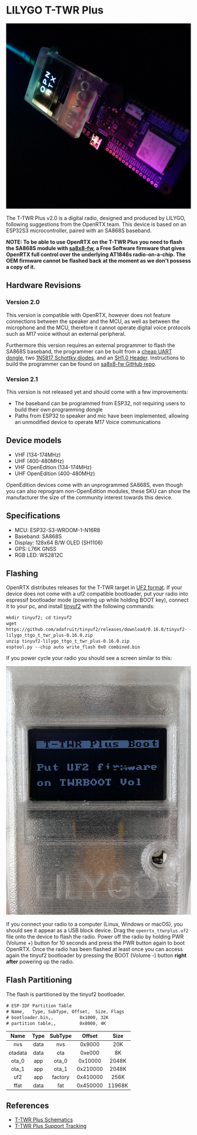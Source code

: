 # LILYGO T-TWR Plus

![T-TWR Plus](../_media/ttwrplus.jpg)

The T-TWR Plus v2.0 is a digital radio, designed and produced by LILYGO, following suggestions from the OpenRTX team.
This device is based on an ESP32S3 microcontroller, paired with an SA868S baseband.

**NOTE: To be able to use OpenRTX on the T-TWR Plus you need to flash the SA868S module with [sa8x8-fw](https://github.com/OpenRTX/sa8x8-fw), a Free Software firmware that gives
OpenRTX full control over the underlying AT1846s radio-on-a-chip. The OEM firmware cannot be flashed back at the moment as we don't possess a copy of it.**

## Hardware Revisions

### Version 2.0

This version is compatible with OpenRTX, however does not feature connections between the speaker and the MCU, as well as between
the microphone and the MCU, therefore it cannot operate digital voice protocols such as M17 voice without an external peripheral.

Furthermore this version requires an external programmer to flash the SA868S baseband, the programmer can be built from a [cheap UART dongle](https://a.aliexpress.com/_EwDJlmT), two [1N5817 Schottky diodes](https://a.aliexpress.com/_EIiUAzH), and an [SH1.0 Header](https://www.amazon.it/dp/B01N6S8S21?ref_=cm_sw_r_apin_dp_0KZW8ZN1A1DGZ78AFKYZ). Instructions to build the programmer can be found on [sa8x8-fw GitHub repo](https://github.com/OpenRTX/sa8x8-fw).

### Version 2.1

This version is not released yet and should come with a few improvements:

- The baseband can be programmed from ESP32, not requiring users to build their own programming dongle
- Paths from ESP32 to speaker and mic have been implemented, allowing an unmodified device to operate M17 Voice communications
 
## Device models

- VHF (134-174MHz)
- UHF (400-480MHz)
- VHF OpenEdition (134-174MHz)
- UHF OpenEdition (400-480MHz)

OpenEdition devices come with an unprogrammed SA868S, even though you can also reprogram non-OpenEdition modules, these SKU can show the manufacturer the size of the community interest towards this device.

## Specifications

* MCU: ESP32-S3-WROOM-1-N16R8
* Baseband: SA868S
* Display: 128x64 B/W OLED (SH1106)
* GPS: L76K GNSS
* RGB LED: WS2812C

## Flashing

OpenRTX distributes releases for the T-TWR target in [UF2 format](https://github.com/microsoft/uf2).
If your device does not come with a uf2 compatible bootloader, put your radio into espressif bootloader mode (powering up while holding BOOT key),
connect it to your pc, and install [tinyuf2](https://github.com/adafruit/tinyuf2) with the following commands:

```
mkdir tinyuf2; cd tinyuf2
wget https://github.com/adafruit/tinyuf2/releases/download/0.16.0/tinyuf2-lilygo_ttgo_t_twr_plus-0.16.0.zip
unzip tinyuf2-lilygo_ttgo_t_twr_plus-0.16.0.zip
esptool.py --chip auto write_flash 0x0 combined.bin
```

If you power cycle your radio you should see a screen similar to this:

![T-TWR Plus tinyuf2 screen](../_media/tinyuf2_ttwrplus.jpg)

If you connect your radio to a computer (Linux, Windows or macOS), you should see it appear as a USB block device. Drag the `openrtx_ttwrplus.uf2` file onto the device to flash the radio. Power off the radio by holding PWR (Volume +) button for 10 seconds and press the PWR button again to boot OpenRTX.
Once the radio has been flashed at least once you can access again the tinyuf2 bootloader by pressing the BOOT (Volume -) button **right after** powering up the radio.

## Flash Partitioning

The flash is partitioned by the tinyuf2 bootloader.

```
# ESP-IDF Partition Table
# Name,   Type, SubType, Offset,  Size, Flags
# bootloader.bin,,          0x1000, 32K
# partition table,,         0x8000, 4K
```

| Name    | Type | SubType | Offset   | Size   |
|:-------:|:----:|:-------:|:--------:|:------:|
| nvs     | data | nvs     | 0x9000   |    20K |
| otadata | data | ota     | 0xe000   |     8K |
| ota_0   | app  | ota_0   | 0x10000  |  2048K |
| ota_1   | app  | ota_1   | 0x210000 |  2048K |
| uf2     | app  | factory | 0x410000 |   256K |
| ffat    | data | fat     | 0x450000 | 11968K |

## References

- [T-TWR Plus Schematics](https://github.com/Xinyuan-LilyGO/T-TWR/blob/master/schematic/T-TWR-Plus_Rev2.0.pdf)
- [T-TWR Plus Support Tracking](https://github.com/OpenRTX/OpenRTX/issues/175)
